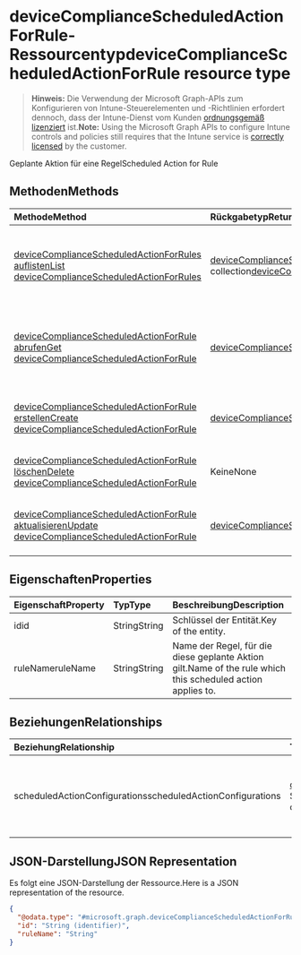 # <a name="devicecompliancescheduledactionforrule-resource-type"></a><span data-ttu-id="467e9-101">deviceComplianceScheduledActionForRule-Ressourcentyp</span><span class="sxs-lookup"><span data-stu-id="467e9-101">deviceComplianceScheduledActionForRule resource type</span></span>

> <span data-ttu-id="467e9-102">**Hinweis:** Die Verwendung der Microsoft Graph-APIs zum Konfigurieren von Intune-Steuerelementen und -Richtlinien erfordert dennoch, dass der Intune-Dienst vom Kunden [ordnungsgemäß lizenziert](https://go.microsoft.com/fwlink/?linkid=839381) ist.</span><span class="sxs-lookup"><span data-stu-id="467e9-102">**Note:** Using the Microsoft Graph APIs to configure Intune controls and policies still requires that the Intune service is [correctly licensed](https://go.microsoft.com/fwlink/?linkid=839381) by the customer.</span></span>

<span data-ttu-id="467e9-103">Geplante Aktion für eine Regel</span><span class="sxs-lookup"><span data-stu-id="467e9-103">Scheduled Action for Rule</span></span>
## <a name="methods"></a><span data-ttu-id="467e9-104">Methoden</span><span class="sxs-lookup"><span data-stu-id="467e9-104">Methods</span></span>
|<span data-ttu-id="467e9-105">Methode</span><span class="sxs-lookup"><span data-stu-id="467e9-105">Method</span></span>|<span data-ttu-id="467e9-106">Rückgabetyp</span><span class="sxs-lookup"><span data-stu-id="467e9-106">Return Type</span></span>|<span data-ttu-id="467e9-107">Beschreibung</span><span class="sxs-lookup"><span data-stu-id="467e9-107">Description</span></span>|
|:---|:---|:---|
|[<span data-ttu-id="467e9-108">deviceComplianceScheduledActionForRules auflisten</span><span class="sxs-lookup"><span data-stu-id="467e9-108">List deviceComplianceScheduledActionForRules</span></span>](../api/intune_deviceconfig_devicecompliancescheduledactionforrule_list.md)|<span data-ttu-id="467e9-109">[deviceComplianceScheduledActionForRule](../resources/intune_deviceconfig_devicecompliancescheduledactionforrule.md) collection</span><span class="sxs-lookup"><span data-stu-id="467e9-109">[deviceComplianceScheduledActionForRule](../resources/intune_deviceconfig_devicecompliancescheduledactionforrule.md) collection</span></span>|<span data-ttu-id="467e9-110">Auflisten von Eigenschaften und Beziehungen der [deviceComplianceScheduledActionForRule](../resources/intune_deviceconfig_devicecompliancescheduledactionforrule.md)-Objekte.</span><span class="sxs-lookup"><span data-stu-id="467e9-110">List properties and relationships of the [deviceComplianceScheduledActionForRule](../resources/intune_deviceconfig_devicecompliancescheduledactionforrule.md) objects.</span></span>|
|[<span data-ttu-id="467e9-111">deviceComplianceScheduledActionForRule abrufen</span><span class="sxs-lookup"><span data-stu-id="467e9-111">Get deviceComplianceScheduledActionForRule</span></span>](../api/intune_deviceconfig_devicecompliancescheduledactionforrule_get.md)|[<span data-ttu-id="467e9-112">deviceComplianceScheduledActionForRule</span><span class="sxs-lookup"><span data-stu-id="467e9-112">deviceComplianceScheduledActionForRule</span></span>](../resources/intune_deviceconfig_devicecompliancescheduledactionforrule.md)|<span data-ttu-id="467e9-113">Lesen von Eigenschaften und Beziehungen des [deviceComplianceScheduledActionForRule](../resources/intune_deviceconfig_devicecompliancescheduledactionforrule.md)-Objekts.</span><span class="sxs-lookup"><span data-stu-id="467e9-113">Read properties and relationships of the [deviceComplianceScheduledActionForRule](../resources/intune_deviceconfig_devicecompliancescheduledactionforrule.md) object.</span></span>|
|[<span data-ttu-id="467e9-114">deviceComplianceScheduledActionForRule erstellen</span><span class="sxs-lookup"><span data-stu-id="467e9-114">Create deviceComplianceScheduledActionForRule</span></span>](../api/intune_deviceconfig_devicecompliancescheduledactionforrule_create.md)|[<span data-ttu-id="467e9-115">deviceComplianceScheduledActionForRule</span><span class="sxs-lookup"><span data-stu-id="467e9-115">deviceComplianceScheduledActionForRule</span></span>](../resources/intune_deviceconfig_devicecompliancescheduledactionforrule.md)|<span data-ttu-id="467e9-116">Erstellen eines neuen [deviceComplianceScheduledActionForRule](../resources/intune_deviceconfig_devicecompliancescheduledactionforrule.md)-Objekts.</span><span class="sxs-lookup"><span data-stu-id="467e9-116">Create a new [deviceComplianceScheduledActionForRule](../resources/intune_deviceconfig_devicecompliancescheduledactionforrule.md) object.</span></span>|
|[<span data-ttu-id="467e9-117">deviceComplianceScheduledActionForRule löschen</span><span class="sxs-lookup"><span data-stu-id="467e9-117">Delete deviceComplianceScheduledActionForRule</span></span>](../api/intune_deviceconfig_devicecompliancescheduledactionforrule_delete.md)|<span data-ttu-id="467e9-118">Keine</span><span class="sxs-lookup"><span data-stu-id="467e9-118">None</span></span>|<span data-ttu-id="467e9-119">Löscht ein [deviceComplianceScheduledActionForRule](../resources/intune_deviceconfig_devicecompliancescheduledactionforrule.md)-Objekt.</span><span class="sxs-lookup"><span data-stu-id="467e9-119">Deletes a [deviceComplianceScheduledActionForRule](../resources/intune_deviceconfig_devicecompliancescheduledactionforrule.md).</span></span>|
|[<span data-ttu-id="467e9-120">deviceComplianceScheduledActionForRule aktualisieren</span><span class="sxs-lookup"><span data-stu-id="467e9-120">Update deviceComplianceScheduledActionForRule</span></span>](../api/intune_deviceconfig_devicecompliancescheduledactionforrule_update.md)|[<span data-ttu-id="467e9-121">deviceComplianceScheduledActionForRule</span><span class="sxs-lookup"><span data-stu-id="467e9-121">deviceComplianceScheduledActionForRule</span></span>](../resources/intune_deviceconfig_devicecompliancescheduledactionforrule.md)|<span data-ttu-id="467e9-122">Aktualisieren der Eigenschaften eines [deviceComplianceScheduledActionForRule](../resources/intune_deviceconfig_devicecompliancescheduledactionforrule.md)-Objekts.</span><span class="sxs-lookup"><span data-stu-id="467e9-122">Update the properties of a [deviceComplianceScheduledActionForRule](../resources/intune_deviceconfig_devicecompliancescheduledactionforrule.md) object.</span></span>|

## <a name="properties"></a><span data-ttu-id="467e9-123">Eigenschaften</span><span class="sxs-lookup"><span data-stu-id="467e9-123">Properties</span></span>
|<span data-ttu-id="467e9-124">Eigenschaft</span><span class="sxs-lookup"><span data-stu-id="467e9-124">Property</span></span>|<span data-ttu-id="467e9-125">Typ</span><span class="sxs-lookup"><span data-stu-id="467e9-125">Type</span></span>|<span data-ttu-id="467e9-126">Beschreibung</span><span class="sxs-lookup"><span data-stu-id="467e9-126">Description</span></span>|
|:---|:---|:---|
|<span data-ttu-id="467e9-127">id</span><span class="sxs-lookup"><span data-stu-id="467e9-127">id</span></span>|<span data-ttu-id="467e9-128">String</span><span class="sxs-lookup"><span data-stu-id="467e9-128">String</span></span>|<span data-ttu-id="467e9-129">Schlüssel der Entität.</span><span class="sxs-lookup"><span data-stu-id="467e9-129">Key of the entity.</span></span>|
|<span data-ttu-id="467e9-130">ruleName</span><span class="sxs-lookup"><span data-stu-id="467e9-130">ruleName</span></span>|<span data-ttu-id="467e9-131">String</span><span class="sxs-lookup"><span data-stu-id="467e9-131">String</span></span>|<span data-ttu-id="467e9-132">Name der Regel, für die diese geplante Aktion gilt.</span><span class="sxs-lookup"><span data-stu-id="467e9-132">Name of the rule which this scheduled action applies to.</span></span>|

## <a name="relationships"></a><span data-ttu-id="467e9-133">Beziehungen</span><span class="sxs-lookup"><span data-stu-id="467e9-133">Relationships</span></span>
|<span data-ttu-id="467e9-134">Beziehung</span><span class="sxs-lookup"><span data-stu-id="467e9-134">Relationship</span></span>|<span data-ttu-id="467e9-135">Typ</span><span class="sxs-lookup"><span data-stu-id="467e9-135">Type</span></span>|<span data-ttu-id="467e9-136">Beschreibung</span><span class="sxs-lookup"><span data-stu-id="467e9-136">Description</span></span>|
|:---|:---|:---|
|<span data-ttu-id="467e9-137">scheduledActionConfigurations</span><span class="sxs-lookup"><span data-stu-id="467e9-137">scheduledActionConfigurations</span></span>|<span data-ttu-id="467e9-138">[deviceComplianceActionItem](../resources/intune_deviceconfig_devicecomplianceactionitem.md)-Sammlung</span><span class="sxs-lookup"><span data-stu-id="467e9-138">[deviceComplianceActionItem](../resources/intune_deviceconfig_devicecomplianceactionitem.md) collection</span></span>|<span data-ttu-id="467e9-139">Die Liste der geplanten Aktionskonfigurationen für diese Compliance-Richtlinie.</span><span class="sxs-lookup"><span data-stu-id="467e9-139">The list of scheduled action configurations for this compliance policy.</span></span>|

## <a name="json-representation"></a><span data-ttu-id="467e9-140">JSON-Darstellung</span><span class="sxs-lookup"><span data-stu-id="467e9-140">JSON Representation</span></span>
<span data-ttu-id="467e9-141">Es folgt eine JSON-Darstellung der Ressource.</span><span class="sxs-lookup"><span data-stu-id="467e9-141">Here is a JSON representation of the resource.</span></span>
<!-- {
  "blockType": "resource",
  "keyProperty": "id",
  "@odata.type": "microsoft.graph.deviceComplianceScheduledActionForRule"
}
-->
``` json
{
  "@odata.type": "#microsoft.graph.deviceComplianceScheduledActionForRule",
  "id": "String (identifier)",
  "ruleName": "String"
}
```



